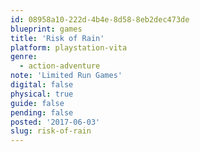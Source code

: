 ```yaml
---
id: 08958a10-222d-4b4e-8d58-8eb2dec473de
blueprint: games
title: 'Risk of Rain'
platform: playstation-vita
genre:
  - action-adventure
note: 'Limited Run Games'
digital: false
physical: true
guide: false
pending: false
posted: '2017-06-03'
slug: risk-of-rain
---
```

